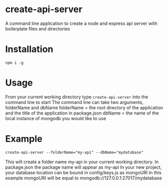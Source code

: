 # create-api-server
A command line application to create a node and express api server with boilerplate files and directories

# Installation
```npm i -g```

# Usage
From your current working directory
type ```create-api-server``` into the command line to start
The command line can take two arguments, folderName and dbName
folderName = the root directory of the application and the title of the application in package.json
dbName = the name of the local instance of mongodb you would like to use

# Example
```create-api-server --folderName="my-api" --dbName="mydatabase"```

This will create a folder name my-api in your current working directory.
In package.json the package name will appear as my-api
In your new project, your database location can be bound in config/keys.js as mongoURI
In this example mongoURI will be equal to mongodb://127.0.0.1:27017/mydatabase
